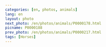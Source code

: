 ```yaml
---
categories: [en, photos, animals]
lang: en
layout: photo
next_photo: /en/photos/animals/P0000178.html
picname: P0000188
prev_photo: /en/photos/animals/P0000217.html
tags: [Horses]
---
```

